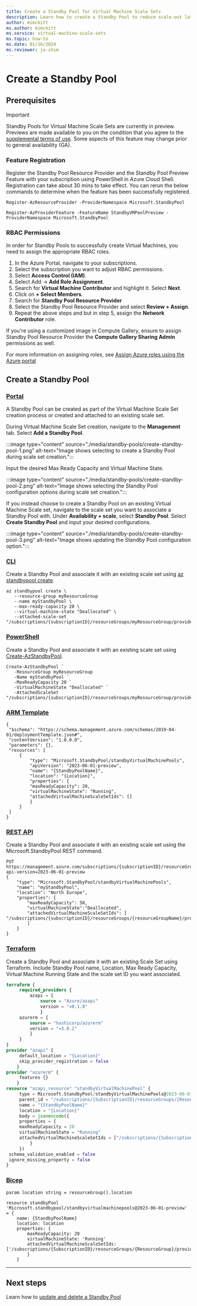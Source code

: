 ```yaml
---
title: Create a Standby Pool for Virtual Machine Scale Sets
description: Learn how to create a Standby Pool to reduce scale-out latency with Virtual Machine Scale Sets
author: mimckitt
ms.author: mimckitt
ms.service: virtual-machine-scale-sets
ms.topic: how-to
ms.date: 01/16/2024
ms.reviewer: ju-shim
---
```



# Create a Standby Pool


## Prerequisites

> [!IMPORTANT]
> Standby Pools for Virtual Machine Scale Sets are currently in preview. Previews are made available to you on the condition that you agree to the [supplemental terms of use](https://azure.microsoft.com/support/legal/preview-supplemental-terms/). Some aspects of this feature may change prior to general availability (GA). 


### Feature Registration 
Register the Standby Pool Resource Provider and the Standby Pool Preview Feature with your subscription using PowerShell in Azure Cloud Shell. Registration can take about 30 mins to take effect. You can rerun the below commands to determine when the feature has been successfully registered. 

```azurepowershell-interactive
Register-AzResourceProvider -ProviderNamespace Microsoft.StandbyPool

Register-AzProviderFeature -FeatureName StandbyVMPoolPreview -ProviderNamespace Microsoft.StandbyPool
```

### RBAC Permissions
In order for Standby Pools to successfully create Virtual Machines, you need to assign the appropriate RBAC roles. 
1) In the Azure Portal, navigate to your subscriptions. 
2) Select the subscription you want to adjust RBAC permissions. 
3) Select **Access Control (IAM)**.
4) Select Add -> **Add Role Assignment**.
5) Search for **Virtual Machine Contributor** and highlight it. Select **Next**. 
6) Click on **+ Select Members**.
7) Search for **Standby Pool Resource Provider** 
8) Select the Standby Pool Resource Provider and select **Review + Assign**.
9) Repeat the above steps and but in step 5, assign the **Network Contributor** role.  

If you're using a customized image in Compute Gallery, ensure to assign Standby Pool Resource Provider the **Compute Gallery Sharing Admin** permissions as well.

For more information on assigning roles, see [Assign Azure roles using the Azure portal](../role-based-access-control/role-assignments-portal.md)

## Create a Standby Pool

### [Portal](#tab/portal1)
A Standby Pool can be created as part of the Virtual Machine Scale Set creation process or created and attached to an existing scale set. 

During Virtual Machine Scale Set creation, navigate to the **Management** tab. Select **Add a Standby Pool**.

:::image type="content" source="./media/standby-pools/create-standby-pool-1.png" alt-text="Image shows selecting to create a Standby Pool during scale set creation.":::

Input the desired Max Ready Capacity and Virtual Machine State. 

:::image type="content" source="./media/standby-pools/create-standby-pool-2.png" alt-text="Image shows selecting the Standby Pool configuration options during scale set creation.":::

If you instead choose to create a Standby Pool on an existing Virtual Machine Scale set, navigate to the scale set you want to associate a Standby Pool with. Under **Availability + scale**, select **Standby Pool**. Select **Create Standby Pool** and input your desired configurations. 

:::image type="content" source="./media/standby-pools/create-standby-pool-3.png" alt-text="Image shows updating the Standby Pool configuration option.":::

 

### [CLI](#tab/cli1)
Create a Standby Pool and associate it with an existing scale set using [az standbypool create]().

```azurecli-interactive
az standbypool create \
   --resource-group myResourceGroup 
   --name myStandbyPool \
   --max-ready-capacity 20 \
   --virtual-machine-state "Deallocated" \
   --attached-scale-set "/subscriptions/{subscriptionID}/resourceGroups/myResourceGroup/providers/Microsoft.Compute/virtualMachineScaleSets/myScaleSet"
```
### [PowerShell](#tab/powershell1)
Create a Standby Pool and associate it with an existing scale set using [Create-AzStandbyPool]().

```azurepowershell-interactive
Create-AzStandbyPool `
   -ResourceGroup myResourceGroup 
   -Name myStandbyPool `
   -MaxReadyCapacity 20 `
   -VirtualMachineState "Deallocated" `
   -AttachedScaleSet "/subscriptions/{subscriptionID}/resourceGroups/myResourceGroup/providers/Microsoft.Compute/virtualMachineScaleSets/myScaleSet"
```

### [ARM Template](#tab/template1)

```ARM
{
 "$schema": "https://schema.management.azure.com/schemas/2019-04-01/deploymentTemplate.json#",
 "contentVersion": "1.0.0.0",
 "parameters": {},
 "resources": [
     {
         "type": "Microsoft.StandbyPool/standbyVirtualMachinePools",
         "apiVersion": "2023-06-01-preview",
         "name": "{StandbyPoolName}",
         "location": "{Location}",
         "properties": {
         "maxReadyCapacity": 20,
         "virtualMachineState": "Running",
         "attachedVirtualMachineScaleSetIds": []
         }
     }
 ]
}

```

### [REST API](#tab/rest1)
Create a Standby Pool and associate it with an existing scale set using the Microsoft.StandbyPool REST command.
```HTTP
PUT https://management.azure.com/subscriptions/{subscriptionID}/resourceGroups/{resourceGroupName}/providers/Microsoft.StandbyPool/standbyVirtualMachinePools/{standbyPoolName}?api-version=2023-06-01-preview
{
    "type": "Microsoft.StandbyPool/standbyVirtualMachinePools",
    "name": "myStandbyPool",
    "location": "North Europe",
    "properties": {
        "maxReadyCapacity": 50,
        "virtualMachineState":"Deallocated",
        "attachedVirtualMachineScaleSetIds": [          
"/subscriptions/{subscriptionID}/resourceGroups/{resourceGroupName}/providers/Microsoft.Compute/virtualMachineScaleSets/{scaleSetName}"
        ]
    }
}
```


### [Terraform](#tab/terraform1)
Create a Standby Pool and associate it with an existing Scale Set using Terraform. Include Standby Pool name, Location, Max Ready Capacity, Virtual Machine Running State and the scale set ID you want associated. 

```terraform
terraform {
     required_providers {
         azapi = {
             source = "Azure/azapi"
             version = "=0.1.0"
             }
     azurerm = {
         source = "hashicorp/azurerm"
         version = "=3.0.2"
         }
     }
}
provider "azapi" {
     default_location = "{Location}"
     skip_provider_registration = false
    }
provider "azurerm" {
     features {}
    }
resource "azapi_resource" "standbyVirtualMachinePool" {
     type = Microsoft.StandbyPool/standbyVirtualMachinePools@2023-06-01-preview
     parent_id = "/subscriptions/{SubscriptionID}/resourceGroups/{ResourceGroup}/"
     name = "{StandbyPoolName}"
     location = "{Location}"
     body = jsonencode({
     properties = {
     maxReadyCapacity = 20
     virtualMachineState = "Running"
     attachedVirtualMachineScaleSetIds = ["/subscriptions/{SubscriptionID}/resourceGroups/{ResourceGroup}/providers/Microsoft.Compute/virtualMachineScaleSets/{ScaleSetName}"]
         }
     })
 schema_validation_enabled = false
 ignore_missing_property = false
}
```

### [Bicep](#tab/bicep1)
```bicep
param location string = resourceGroup().location

resource standbyPool 'Microsoft.standbypool/standbyvirtualmachinepools@2023-06-01-preview' = {
    name: {StandbyPoolName}
    location: location
    properties: {
        maxReadyCapacity: 20
        virtualMachineState: 'Running'
        attachedVirtualMachineScaleSetIds: ['/subscriptions/{SubscriptionID}/resourceGroups/{ResourceGroup}/providers/Microsoft.Compute/virtualMachineScaleSets/{ScaleSetName}]
        }
    } 
```


---


## Next steps

Learn how to [update and delete a Standby Pool](standby-pools-update-delete.md)